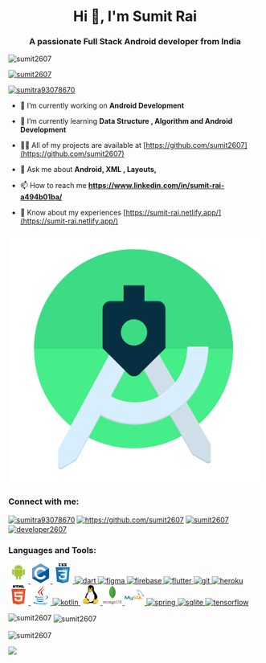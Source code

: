 <h1 align="center">Hi 👋, I'm Sumit Rai</h1>
 <h3 align="center">A passionate Full Stack Android developer from India</h3>

<p align="left"> <img src="https://komarev.com/ghpvc/?username=sumit2607&label=Profile%20views&color=0e75b6&style=flat" alt="sumit2607" /> </p>

<p align="left"> <a href="https://github.com/ryo-ma/github-profile-trophy"><img src="https://github-profile-trophy.vercel.app/?username=sumit2607" alt="sumit2607" /></a> </p>

<p align="left"> <a href="https://twitter.com/sumitra93078670" target="blank"><img src="https://img.shields.io/twitter/follow/sumitra93078670?logo=twitter&style=for-the-badge" alt="sumitra93078670" /></a> </p>



- 🔭 I’m currently working on **Android Development**

- 🌱 I’m currently learning **Data Structure , Algorithm and Android Development**

- 👨‍💻 All of my projects are available at [https://github.com/sumit2607](https://github.com/sumit2607)

- 💬 Ask me about **Android, XML , Layouts,**

- 📫 How to reach me **https://www.linkedin.com/in/sumit-rai-a494b01ba/**

- 📄 Know about my experiences [https://sumit-rai.netlify.app/](https://sumit-rai.netlify.app/)

 <p align="left"> <img src="https://github.com/sumit2607/LiveData/blob/master/android.gif" width="500" hight = "320"  /> </p>

<h3 align="left">Connect with me:</h3>
<p align="left">
<a href="https://twitter.com/sumitra93078670" target="blank"><img align="center" src="https://raw.githubusercontent.com/rahuldkjain/github-profile-readme-generator/master/src/images/icons/Social/twitter.svg" alt="sumitra93078670" height="30" width="40" /></a>
<a href="https://linkedin.com/in/https://github.com/sumit2607" target="blank"><img align="center" src="https://raw.githubusercontent.com/rahuldkjain/github-profile-readme-generator/master/src/images/icons/Social/linked-in-alt.svg" alt="https://github.com/sumit2607" height="30" width="40" /></a>
<a href="https://fb.com/sumit2607" target="blank"><img align="center" src="https://raw.githubusercontent.com/rahuldkjain/github-profile-readme-generator/master/src/images/icons/Social/facebook.svg" alt="sumit2607" height="30" width="40" /></a>
<a href="https://www.hackerrank.com/developer2607" target="blank"><img align="center" src="https://raw.githubusercontent.com/rahuldkjain/github-profile-readme-generator/master/src/images/icons/Social/hackerrank.svg" alt="developer2607" height="30" width="40" /></a>
</p>

<h3 align="left">Languages and Tools:</h3>
<p align="left"> <a href="https://developer.android.com" target="_blank"> <img src="https://raw.githubusercontent.com/devicons/devicon/master/icons/android/android-original-wordmark.svg" alt="android" width="40" height="40"/> </a> <a href="https://www.cprogramming.com/" target="_blank"> <img src="https://raw.githubusercontent.com/devicons/devicon/master/icons/c/c-original.svg" alt="c" width="40" height="40"/> </a> <a href="https://www.w3schools.com/css/" target="_blank"> <img src="https://raw.githubusercontent.com/devicons/devicon/master/icons/css3/css3-original-wordmark.svg" alt="css3" width="40" height="40"/> </a> <a href="https://dart.dev" target="_blank"> <img src="https://www.vectorlogo.zone/logos/dartlang/dartlang-icon.svg" alt="dart" width="40" height="40"/> </a> <a href="https://www.figma.com/" target="_blank"> <img src="https://www.vectorlogo.zone/logos/figma/figma-icon.svg" alt="figma" width="40" height="40"/> </a> <a href="https://firebase.google.com/" target="_blank"> <img src="https://www.vectorlogo.zone/logos/firebase/firebase-icon.svg" alt="firebase" width="40" height="40"/> </a> <a href="https://flutter.dev" target="_blank"> <img src="https://www.vectorlogo.zone/logos/flutterio/flutterio-icon.svg" alt="flutter" width="40" height="40"/> </a> <a href="https://git-scm.com/" target="_blank"> <img src="https://www.vectorlogo.zone/logos/git-scm/git-scm-icon.svg" alt="git" width="40" height="40"/> </a> <a href="https://heroku.com" target="_blank"> <img src="https://www.vectorlogo.zone/logos/heroku/heroku-icon.svg" alt="heroku" width="40" height="40"/> </a> <a href="https://www.w3.org/html/" target="_blank"> <img src="https://raw.githubusercontent.com/devicons/devicon/master/icons/html5/html5-original-wordmark.svg" alt="html5" width="40" height="40"/> </a> <a href="https://www.java.com" target="_blank"> <img src="https://raw.githubusercontent.com/devicons/devicon/master/icons/java/java-original.svg" alt="java" width="40" height="40"/> </a> <a href="https://kotlinlang.org" target="_blank"> <img src="https://www.vectorlogo.zone/logos/kotlinlang/kotlinlang-icon.svg" alt="kotlin" width="40" height="40"/> </a> <a href="https://www.linux.org/" target="_blank"> <img src="https://raw.githubusercontent.com/devicons/devicon/master/icons/linux/linux-original.svg" alt="linux" width="40" height="40"/> </a> <a href="https://www.mongodb.com/" target="_blank"> <img src="https://raw.githubusercontent.com/devicons/devicon/master/icons/mongodb/mongodb-original-wordmark.svg" alt="mongodb" width="40" height="40"/> </a> <a href="https://www.mysql.com/" target="_blank"> <img src="https://raw.githubusercontent.com/devicons/devicon/master/icons/mysql/mysql-original-wordmark.svg" alt="mysql" width="40" height="40"/> </a> <a href="https://spring.io/" target="_blank"> <img src="https://www.vectorlogo.zone/logos/springio/springio-icon.svg" alt="spring" width="40" height="40"/> </a> <a href="https://www.sqlite.org/" target="_blank"> <img src="https://www.vectorlogo.zone/logos/sqlite/sqlite-icon.svg" alt="sqlite" width="40" height="40"/> </a> <a href="https://www.tensorflow.org" target="_blank"> <img src="https://www.vectorlogo.zone/logos/tensorflow/tensorflow-icon.svg" alt="tensorflow" width="40" height="40"/> </a> </p>

<p><img align="left" src="https://github-readme-stats.vercel.app/api/top-langs?username=sumit2607&show_icons=true&locale=en&layout=compact" alt="sumit2607" /></p>

<p>&nbsp;<img align="center" src="https://github-readme-stats.vercel.app/api?username=sumit2607&show_icons=true&locale=en" alt="sumit2607" /></p>

<p><img align="center" src="https://github-readme-streak-stats.herokuapp.com/?user=sumit2607&" alt="sumit2607" /></p>

<img src = "https://github-readme-stats.vercel.app/api?username=Sumit2607&&show_icons=true&title_color=ffffff&icon_color=bb2acf&text_color=daf7dc&bg_color=151515">

